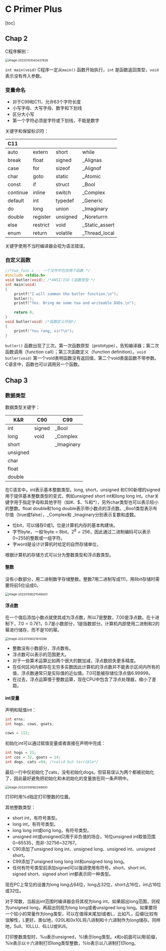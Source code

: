 # C Primer Plus

[toc]

## Chap 2

C程序解剖：

<img src="https://raw.githubusercontent.com/qihaozhuo/imgBed/main/PicGo/202201030404141.png" alt="image-20220103040437826" style="zoom:67%;" />

`int main(void)` C程序一定从`main()` 函数开始执行，`int` 是函数返回类型，`void` 表示没有传入参数。

### 变量命名

+ 对于C99和C11，允许63个字符长度
+ 小写字母、大写字母、数字和下划线
+ 区分大小写
+ 第一个字符必须是字符或下划线，不能是数字

关键字和保留标识符：

| C11      |          |          |                |
| :------- | -------- | -------- | -------------- |
| auto     | extern   | short    | while          |
| break    | float    | signed   | \_Alignas      |
| case     | for      | sizeof   | \_Alignof      |
| char     | goto     | static   | \_Atomic       |
| const    | if       | struct   | \_Bool         |
| continue | inline   | switch   | _Complex       |
| default  | int      | typedef  | \_Generic      |
| do       | long     | union    | \_Imaginary    |
| double   | register | unsigned | \_Noreturrn    |
| else     | restrict | void     | _Static_assert |
| enum     | return   | volatile | \_Thread_local |

关键字使用不当时编译器会视为语法错误。

### 自定义函数

```C
//*two_func.c -- 一个文件中包含两个函数 */
#include <stdio.h>
void butler(void); /*ANSI/ISO C函数原型 */
int main(void)
{
    printf("I will summon the butler function.\n");
    butler();
    printf("Yes. Bring me some tea and writeable DVDs.\n");
    
    return 0;
}
void butler(void) /*函数定义开始*/
{
    printf("You rang, sir?\n");
}
```

`butler()` 函数出现了三次。第一次函数原型（prototype），告知编译器；第二次函数调用（function call）；第三次函数定义（function definition）。`void butler(void)` 第一个void表明函数没有返回值，第二个void表面函数不带参数。C语言中，函数也可以调用另一个函数。

## Chap 3

### 数据类型

数据类型关键字：

| K&R      | C90    | C99         |
| -------- | ------ | ----------- |
| int      | signed | \_Bool      |
| long     | void   | \_Complex   |
| short    |        | \_Imaginary |
| unsigned |        |             |
| char     |        |             |
| float    |        |             |
| double   |        |             |

在C语言中，int表示基本整数类型。long, short，unsigned 和C90新增的signed用于提供基本整数类型的变式，例如unsigned short int和long long int。char关键字用于指定字母和其他字符（如#、\$、%和*），另外char类型也可以表示较小的整数。float double和1ong double表示带小数点的浮点数。\_Boo1类型表示布尔值（true或false），\_Complex和 \_Imaginary分别表示复数和虚数。

+ 位bit，可以储存0或1。位是计算机内存的基本构建块。
+ 字节byte，一般1byte = 8bit。$2^8=256$，因此通过二进制编码可以表示0~255的整数或一组字符。
+ 字word是设计计算机时给定的自然存储单位，

根据计算机的存储方式可以分为整数类型和浮点数类型。

#### 整数

没有小数部分，用二进制数字存储整数。整数7用二进制写成111，用8bit存储时需要将前5位设成0。

<img src="https://raw.githubusercontent.com/qihaozhuo/imgBed/main/PicGo/202201080210695.png" alt="image-20220108021046620" style="zoom:67%;" />

#### 浮点数

在一个值后添加小数点就使其成为浮点数，所以7是整数，7.00是浮点数。在十进制下，$7.0=0.7E1$，0.7是小数部分，1是指数部分。计算机内部使用二进制和2的幂进行储存，而不是10的幂。

<img src="https://raw.githubusercontent.com/qihaozhuo/imgBed/main/PicGo/202201080216335.png" alt="image-20220108021613286" style="zoom:67%;" />

+ 整数没有小数部分，浮点数有。
+ 浮点数可以表示的范围更大。
+ 对于一些算术运算比如两个很大的数加减，浮点数损失更多精度。
+ 在任何区间内都存在无穷多实数因此计算机的浮点数并不能表示区间内所有的值，浮点数通常只是实际值的近似值。7.0可能被存储位浮点值6.99999。
+ 在过去，浮点运算慢于整数运算，现在CPU中包含了浮点处理器，缩小了差距。

#### int变量

声明和赋值int：

```c
int erns;
int hogs, cows, goats;

cows = 112;
```

初始化int可以通过赋值变量或者直接在声明中完成：

```c
int hogs = 21;
int cos = 32, goats = 14;
int dogs, cats =94; /*valid but terrible*/
```

最后一行中仅初始化了cats，没有初始化dogs。但容易误认为两个都被初始化了，因此最好避免把初始化和未初始化的变量放在同一条声明中。

<img src="https://raw.githubusercontent.com/qihaozhuo/imgBed/main/PicGo/202201091823930.png" alt="image-20220109182348830" style="zoom:67%;" />

打印时用%d指定打印整数的位置。

其他整数类型：

+ short int，有符号类型。
+ long int，有符号类型。
+ long long int或long long，有符号类型。
+ unsigned int或unsigned只用于非负值的场合，16位unsigned int取值范围0~65535，而非-32756~32767。
+ C90添加了unsigned  long int、unsigned long、unsigned int、unsigned short。
+ C99添加了unsigned long long int和unsigned long long。
+ 任何有符号类型前添加signed可以强调使用有符号。short、short int、signed short、signed short int都表示同一种类型。

现在PC上常见的设置为long long占64位，long占32位，short占16位，int占16位或32位。

对于常数，当超出int范围时编译器会将其视为long int，如果超出long范围，则视为unsigned long，再超出则视为long long或者unsigned long long。如果要将一个较小的常量作为long类型，可以在值得末尾加l或者L，比如7L，后缀l比较有误解性，L更好。类似地，020L和0x10L将八进制和十六进制作为long储存。同样地，5ull、10LLU、6LLU或9Ull。

打印整数类型时，%u表示unsigned，%l表示long类型。x和o前面可以用l前缀，%lx表示以十六进制打印long类型整数，%lo表示以八进制打印long。
